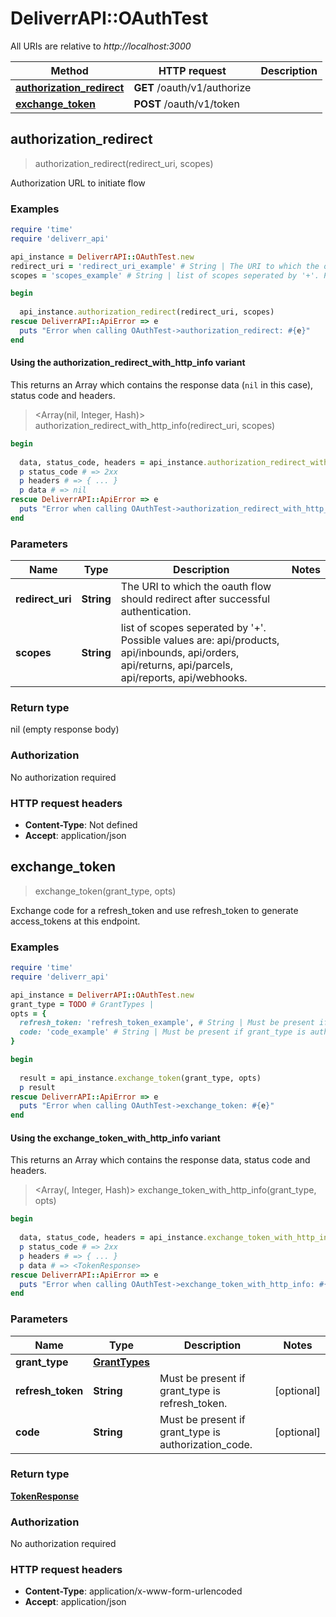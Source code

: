 # DeliverrAPI::OAuthTest

All URIs are relative to *http://localhost:3000*

| Method | HTTP request | Description |
| ------ | ------------ | ----------- |
| [**authorization_redirect**](OAuthTest.md#authorization_redirect) | **GET** /oauth/v1/authorize |  |
| [**exchange_token**](OAuthTest.md#exchange_token) | **POST** /oauth/v1/token |  |


## authorization_redirect

> authorization_redirect(redirect_uri, scopes)



Authorization URL to initiate flow

### Examples

```ruby
require 'time'
require 'deliverr_api'

api_instance = DeliverrAPI::OAuthTest.new
redirect_uri = 'redirect_uri_example' # String | The URI to which the oauth flow should redirect after successful authentication.
scopes = 'scopes_example' # String | list of scopes seperated by '+'. Possible values are: api/products, api/inbounds, api/orders, api/returns, api/parcels, api/reports, api/webhooks.

begin
  
  api_instance.authorization_redirect(redirect_uri, scopes)
rescue DeliverrAPI::ApiError => e
  puts "Error when calling OAuthTest->authorization_redirect: #{e}"
end
```

#### Using the authorization_redirect_with_http_info variant

This returns an Array which contains the response data (`nil` in this case), status code and headers.

> <Array(nil, Integer, Hash)> authorization_redirect_with_http_info(redirect_uri, scopes)

```ruby
begin
  
  data, status_code, headers = api_instance.authorization_redirect_with_http_info(redirect_uri, scopes)
  p status_code # => 2xx
  p headers # => { ... }
  p data # => nil
rescue DeliverrAPI::ApiError => e
  puts "Error when calling OAuthTest->authorization_redirect_with_http_info: #{e}"
end
```

### Parameters

| Name | Type | Description | Notes |
| ---- | ---- | ----------- | ----- |
| **redirect_uri** | **String** | The URI to which the oauth flow should redirect after successful authentication. |  |
| **scopes** | **String** | list of scopes seperated by &#39;+&#39;. Possible values are: api/products, api/inbounds, api/orders, api/returns, api/parcels, api/reports, api/webhooks. |  |

### Return type

nil (empty response body)

### Authorization

No authorization required

### HTTP request headers

- **Content-Type**: Not defined
- **Accept**: application/json


## exchange_token

> <TokenResponse> exchange_token(grant_type, opts)



Exchange code for a refresh_token and use refresh_token to generate access_tokens at this endpoint.

### Examples

```ruby
require 'time'
require 'deliverr_api'

api_instance = DeliverrAPI::OAuthTest.new
grant_type = TODO # GrantTypes | 
opts = {
  refresh_token: 'refresh_token_example', # String | Must be present if grant_type is refresh_token.
  code: 'code_example' # String | Must be present if grant_type is authorization_code.
}

begin
  
  result = api_instance.exchange_token(grant_type, opts)
  p result
rescue DeliverrAPI::ApiError => e
  puts "Error when calling OAuthTest->exchange_token: #{e}"
end
```

#### Using the exchange_token_with_http_info variant

This returns an Array which contains the response data, status code and headers.

> <Array(<TokenResponse>, Integer, Hash)> exchange_token_with_http_info(grant_type, opts)

```ruby
begin
  
  data, status_code, headers = api_instance.exchange_token_with_http_info(grant_type, opts)
  p status_code # => 2xx
  p headers # => { ... }
  p data # => <TokenResponse>
rescue DeliverrAPI::ApiError => e
  puts "Error when calling OAuthTest->exchange_token_with_http_info: #{e}"
end
```

### Parameters

| Name | Type | Description | Notes |
| ---- | ---- | ----------- | ----- |
| **grant_type** | [**GrantTypes**](GrantTypes.md) |  |  |
| **refresh_token** | **String** | Must be present if grant_type is refresh_token. | [optional] |
| **code** | **String** | Must be present if grant_type is authorization_code. | [optional] |

### Return type

[**TokenResponse**](TokenResponse.md)

### Authorization

No authorization required

### HTTP request headers

- **Content-Type**: application/x-www-form-urlencoded
- **Accept**: application/json

